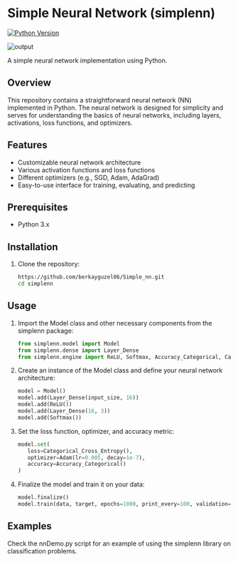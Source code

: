 # Simple Neural Network (simplenn)

[![Python Version](https://img.shields.io/badge/Python-3.x-blue.svg)](https://www.python.org/)

![output](https://github.com/berkayguzel06/Simple_nn/assets/98205992/7ccf776f-dcf1-4720-9c15-7b14fafda42e)

A simple neural network implementation using Python.

## Overview

This repository contains a straightforward neural network (NN) implemented in Python. The neural network is designed for simplicity and serves for understanding the basics of neural networks, including layers, activations, loss functions, and optimizers.

## Features

- Customizable neural network architecture
- Various activation functions and loss functions
- Different optimizers (e.g., SGD, Adam, AdaGrad)
- Easy-to-use interface for training, evaluating, and predicting

## Prerequisites

- Python 3.x

## Installation

1. Clone the repository:

   ```bash
   https://github.com/berkayguzel06/Simple_nn.git
   cd simplenn

## Usage
1. Import the Model class and other necessary components from the simplenn package:
   ```python
   from simplenn.model import Model
   from simplenn.dense import Layer_Dense
   from simplenn.engine import ReLU, Softmax, Accuracy_Categorical, Categorical_Cross_Entropy, Adam
   ```
2. Create an instance of the Model class and define your neural network architecture:

   ```python
   model = Model()
   model.add(Layer_Dense(input_size, 16))
   model.add(ReLU())
   model.add(Layer_Dense(16, 3))
   model.add(Softmax())
   ```

3. Set the loss function, optimizer, and accuracy metric:
   ```python
   model.set(
      loss=Categorical_Cross_Entropy(),
      optimizer=Adam(lr=0.005, decay=1e-7),
      accuracy=Accuracy_Categorical()
   )
   ```
4. Finalize the model and train it on your data:
   ```python
   model.finalize()
   model.train(data, target, epochs=1000, print_every=100, validation=(validation_data, validation_target))
   ```
## Examples
Check the nnDemo.py script for an example of using the simplenn library on classification problems.
